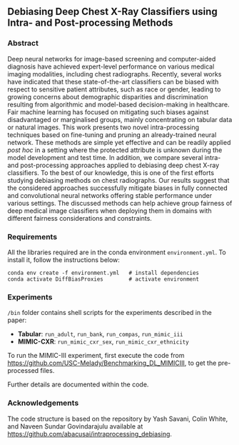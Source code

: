 ## Debiasing Deep Chest X-Ray Classifiers using Intra- and Post-processing Methods

### Abstract
Deep neural networks for image-based screening and computer-aided diagnosis have achieved expert-level performance on various medical imaging modalities, including chest radiographs. Recently, several works have indicated that these state-of-the-art classifiers can be biased with respect to sensitive patient attributes, such as race or gender, leading to growing concerns about demographic disparities and discrimination resulting from algorithmic and model-based decision-making in healthcare. Fair machine learning has focused on mitigating such biases against disadvantaged or marginalised groups, mainly concentrating on tabular data or natural images. This work presents two novel intra-processing techniques based on fine-tuning and pruning an already-trained neural network. These methods are simple yet effective and can be readily applied *post hoc* in a setting where the protected attribute is unknown during the model development and test time. In addition, we compare several intra- and post-processing approaches applied to debiasing deep chest X-ray classifiers. To the best of our knowledge, this is one of the first efforts studying debiasing methods on chest radiographs. Our results suggest that the considered approaches successfully mitigate biases in fully connected and convolutional neural networks offering stable performance under various settings. The discussed methods can help achieve group fairness of deep medical image classifiers when deploying them in domains with different fairness considerations and constraints.

### Requirements
All the libraries required are in the conda environment `environment.yml`. To install it, follow the instructions below:
```
conda env create -f environment.yml   # install dependencies
conda activate DiffBiasProxies        # activate environment
```

### Experiments
`/bin` folder contains shell scripts for the experiments described in the paper:
- **Tabular**: `run_adult`, `run_bank`, `run_compas`, `run_mimic_iii`
- **MIMIC-CXR**: `run_mimic_cxr_sex`, `run_mimic_cxr_ethnicity`

To run the MIMIC-III experiment, first execute the code from https://github.com/USC-Melady/Benchmarking_DL_MIMICIII, to get the pre-processed files.

Further details are documented within the code.

### Acknowledgements
The code structure is based on the repository by Yash Savani, Colin White, and Naveen Sundar Govindarajulu available at https://github.com/abacusai/intraprocessing_debiasing.
